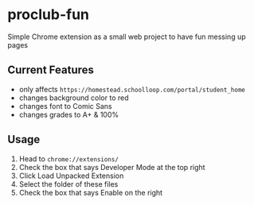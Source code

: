 # proclub-fun
Simple Chrome extension as a small web project to have fun messing up pages

## Current Features
- only affects `https://homestead.schoolloop.com/portal/student_home`
- changes background color to red
- changes font to Comic Sans
- changes grades to A+ & 100%

## Usage
1. Head to `chrome://extensions/`
2. Check the box that says Developer Mode at the top right
3. Click Load Unpacked Extension
4. Select the folder of these files
5. Check the box that says Enable on the right
